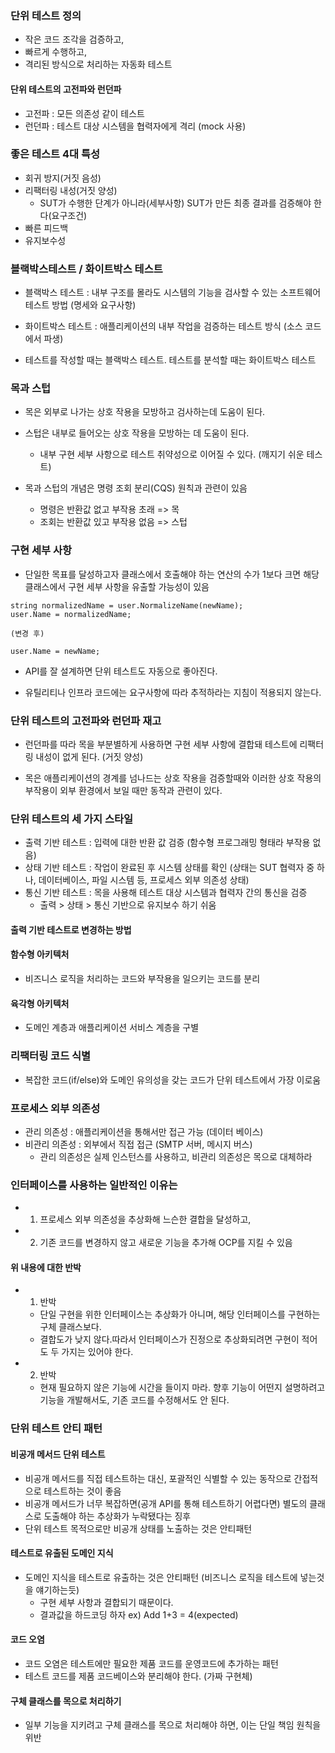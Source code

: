 ### 단위 테스트 정의
- 작은 코드 조각을 검증하고,
- 빠르게 수행하고, 
- 격리된 방식으로 처리하는 자동화 테스트

#### 단위 테스트의 고전파와 런던파
- 고전파 : 모든 의존성 같이 테스트
- 런던파 : 테스트 대상 시스템을 협력자에게 격리 (mock 사용)

### 좋은 테스트 4대 특성
- 회귀 방지(거짓 음성)
- 리팩터링 내성(거짓 양성)
  - SUT가 수행한 단계가 아니라(세부사항) SUT가 만든 최종 결과를 검증해야 한다(요구조건) 
- 빠른 피드백
- 유지보수성

### 블랙박스테스트 / 화이트박스 테스트
- 블랙박스 테스트 : 내부 구조를 몰라도 시스템의 기능을 검사할 수 있는 소프트웨어 테스트 방법 (명세와 요구사항)
- 화이트박스 테스트 : 애플리케이션의 내부 작업을 검증하는 테스트 방식 (소스 코드에서 파생)
 
- 테스트를 작성할 때는 블랙박스 테스트. 테스트를 분석할 때는 화이트박스 테스트

### 목과 스텁
- 목은 외부로 나가는 상호 작용을 모방하고 검사하는데 도움이 된다.
- 스텁은 내부로 들어오는 상호 작용을 모방하는 데 도움이 된다.
  - 내부 구현 세부 사항으로 테스트 취약성으로 이어질 수 있다. (깨지기 쉬운 테스트)
  
- 목과 스텁의 개념은 명령 조회 분리(CQS) 원칙과 관련이 있음 
  - 명령은 반환값 없고 부작용 초래 => 목
  - 조회는 반환값 있고 부작용 없음 => 스텁

### 구현 세부 사항
- 단일한 목표를 달성하고자 클래스에서 호출해야 하는 연산의 수가 1보다 크면 해당 클래스에서 구현 세부 사항을 유출할 가능성이 있음
````
string normalizedName = user.NormalizeName(newName);
user.Name = normalizedName;

(변경 후)

user.Name = newName;

````

- API를 잘 설계하면 단위 테스트도 자동으로 좋아진다.

- 유틸리티나 인프라 코드에는 요구사항에 따라 추적하라는 지침이 적용되지 않는다.

### 단위 테스트의 고전파와 런던파 재고
- 런던파를 따라 목을 부분별하게 사용하면 구현 세부 사항에 결합돼 테스트에 리팩터링 내성이 없게 된다. (거짓 양성)

- 목은 애플리케이션의 경계를 넘나드는 상호 작용을 검증할때와 이러한 상호 작용의 부작용이 외부 환경에서 보일 때만 동작과 관련이 있다.

### 단위 테스트의 세 가지 스타일
- 출력 기반 테스트 : 입력에 대한 반환 값 검증 (함수형 프로그래밍 형태라 부작용 없음)
- 상태 기반 테스트 : 작업이 완료된 후 시스템 상태를 확인 (상태는 SUT 협력자 중 하나, 데이터베이스, 파일 시스템 등, 프로세스 외부 의존성 상태)
- 통신 기반 테스트 : 목을 사용해 테스트 대상 시스템과 협력자 간의 통신을 검증
  - 출력 > 상태 > 통신 기반으로 유지보수 하기 쉬움

#### 출력 기반 테스트로 변경하는 방법
#### 함수형 아키텍처
- 비즈니스 로직을 처리하는 코드와 부작용을 일으키는 코드를 분리

#### 육각형 아키텍처
- 도메인 계층과 애플리케이션 서비스 계층을 구별

### 리팩터링 코드 식별
- 복잡한 코드(if/else)와 도메인 유의성을 갖는 코드가 단위 테스트에서 가장 이로움

### 프로세스 외부 의존성
- 관리 의존성 : 애플리케이션을 통해서만 접근 가능 (데이터 베이스)
- 비관리 의존성 : 외부에서 직접 접근 (SMTP 서버, 메시지 버스)
  - 관리 의존성은 실제 인스턴스를 사용하고, 비관리 의존성은 목으로 대체하라
  
### 인터페이스를 사용하는 일반적인 이유는
- 1) 프로세스 외부 의존성을 추상화해 느슨한 결합을 달성하고,
- 2) 기존 코드를 변경하지 않고 새로운 기능을 추가해 OCP를 지킬 수 있음

#### 위 내용에 대한 반박
- 1) 반박
  - 단일 구현을 위한 인터페이스는 추상화가 아니며, 해당 인터페이스를 구현하는 구체 클래스보다. 
  - 결합도가 낮지 않다.따라서 인터페이스가 진정으로 추상화되려면 구현이 적어도 두 가지는 있어야 한다.

- 2) 반박
  - 현재 필요하지 않은 기능에 시간을 들이지 마라. 향후 기능이 어떤지 설명하려고 기능을 개발해서도, 기존 코드를 수정해서도 안 된다.


### 단위 테스트 안티 패턴
#### 비공개 메서드 단위 테스트
- 비공개 메서드를 직접 테스트하는 대신, 포괄적인 식별할 수 있는 동작으로 간접적으로 테스트하는 것이 좋음
- 비공개 메서드가 너무 복잡하면(공개 API를 통해 테스트하기 어렵다면) 별도의 클래스로 도출해야 하는 추상화가 누락됐다는 징후
- 단위 테스트 목적으로만 비공개 상태를 노출하는 것은 안티패턴

#### 테스트로 유출된 도메인 지식
- 도메인 지식을 테스트로 유출하는 것은 안티패턴 (비즈니스 로직을 테스트에 넣는것을 얘기하는듯)
  - 구현 세부 사항과 결합되기 때문이다.
  - 결과값을 하드코딩 하자 ex) Add 1+3 = 4(expected)

#### 코드 오염
- 코드 오염은 테스트에만 필요한 제품 코드를 운영코드에 추가하는 패턴
- 테스트 코드를 제품 코드베이스와 분리해야 한다. (가짜 구현체)

#### 구체 클래스를 목으로 처리하기
- 일부 기능을 지키려고 구체 클래스를 목으로 처리해야 하면, 이는 단일 책임 원칙을 위반





